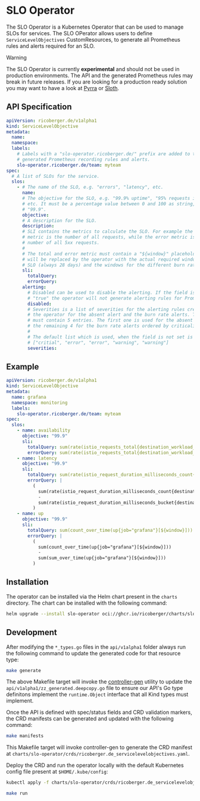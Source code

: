 # SLO Operator

The SLO Operator is a Kubernetes Operator that can be used to manage SLOs for
services. The SLO OPerator allows users to define `ServiceLevelObjectives`
CustomResources, to generate all Prometheus rules and alerts required for an
SLO.

> [!WARNING]
> The SLO Operator is currently **experimental** and should not be used in
> production environments. The API and the generated Prometheus rules may break
> in future releases. If you are looking for a production ready solution you may
> want to have a look at [Pyrra](https://github.com/pyrra-dev/pyrra) or
> [Sloth](https://github.com/slok/sloth).

## API Specification

```yaml
apiVersion: ricoberger.de/v1alpha1
kind: ServiceLevelObjective
metadata:
  name:
  namespace:
  labels:
    # Labels with a "slo-operator.ricoberger.de/" prefix are added to the
    # generated Prometheus recording rules and alerts.
    slo-operator.ricoberger.de/team: myteam
spec:
  # A list of SLOs for the service.
  slos:
    - # The name of the SLO, e.g. "errors", "latency", etc.
      name:
      # The objective for the SLO, e.g. "99.9% uptime", "95% requests in 200ms",
      # etc. It must be a percentage value between 0 and 100 as string, e.g.
      # "99.9".
      objective:
      # A description for the SLO.
      description:
      # SLI contains the metrics to calculate the SLO. For example the total
      # metric is the number of all requests, while the error metric is only the
      # number of all 5xx requests.
      #
      # The total and error metric must contain a "${window}" placeholder, which
      # will be replaced by the operator with the actual required window for the
      # SLO (always 28 days) and the windows for the different burn rates.
      sli:
        totalQuery:
        errorQuery:
      alerting:
        # Disabled can be used to disable the alerting. If the field is set to
        # "true" the operator will not generate alerting rules for Prometheus.
        disabled:
        # Severities is a list of severities for the alerting rules created by
        # the operator for the absent alert and the burn rate alerts. The list
        # must contain 5 entries. The first one is used for the absent alert and
        # the remaining 4 for the burn rate alerts ordered by criticality.
        #
        # The default list which is used, when the field is not set is
        # ["critial", "error", "error", "warning", "warning"]
        severities:
```

## Example

```yaml
apiVersion: ricoberger.de/v1alpha1
kind: ServiceLevelObjective
metadata:
  name: grafana
  namespace: monitoring
  labels:
    slo-operator.ricoberger.de/team: myteam
spec:
  slos:
    - name: availability
      objective: "99.9"
      sli:
        totalQuery: sum(rate(istio_requests_total{destination_workload_namespace=~"monitoring",destination_workload=~"grafana"}[${window}]))
        errorQuery: sum(rate(istio_requests_total{destination_workload_namespace=~"monitoring",destination_workload=~"grafana",response_code=~"5.*"}[${window}]))
    - name: latency
      objective: "99.9"
      sli:
        totalQuery: sum(rate(istio_request_duration_milliseconds_count{destination_workload_namespace=~"monitoring",destination_workload=~"grafana"}[${window}]))
        errorQuery: |
          (
            sum(rate(istio_request_duration_milliseconds_count{destination_workload_namespace=~"monitoring",destination_workload=~"grafana"}[${window}]))
            -
            sum(rate(istio_request_duration_milliseconds_bucket{destination_workload_namespace=~"monitoring",destination_workload=~"grafana",le="2500"}[${window}]))
          )
    - name: up
      objective: "99.9"
      sli:
        totalQuery: sum(count_over_time(up{job="grafana"}[${window}]))
        errorQuery: |
          (
            sum(count_over_time(up{job="grafana"}[${window}]))
            -
            sum(sum_over_time(up{job="grafana"}[${window}]))
          )
```

## Installation

The operator can be installed via the Helm chart present in the `charts`
directory. The chart can be installed with the following command:

```sh
helm upgrade --install slo-operator oci://ghcr.io/ricoberger/charts/slo-operator --version <VERSION>
```

## Development

After modifying the `*_types.go` files in the `api/v1alpha1` folder always run
the following command to update the generated code for that resource type:

```sh
make generate
```

The above Makefile target will invoke the
[controller-gen](https://sigs.k8s.io/controller-tools) utility to update the
`api/v1alpha1/zz_generated.deepcopy.go` file to ensure our API's Go type
definitons implement the `runtime.Object` interface that all Kind types must
implement.

Once the API is defined with spec/status fields and CRD validation markers, the
CRD manifests can be generated and updated with the following command:

```sh
make manifests
```

This Makefile target will invoke controller-gen to generate the CRD manifest at
`charts/slo-operator/crds/ricoberger.de_servicelevelobjectives.yaml`.

Deploy the CRD and run the operator locally with the default Kubernetes config
file present at `$HOME/.kube/config`:

```sh
kubectl apply -f charts/slo-operator/crds/ricoberger.de_servicelevelobjectives.yaml

make run
```
